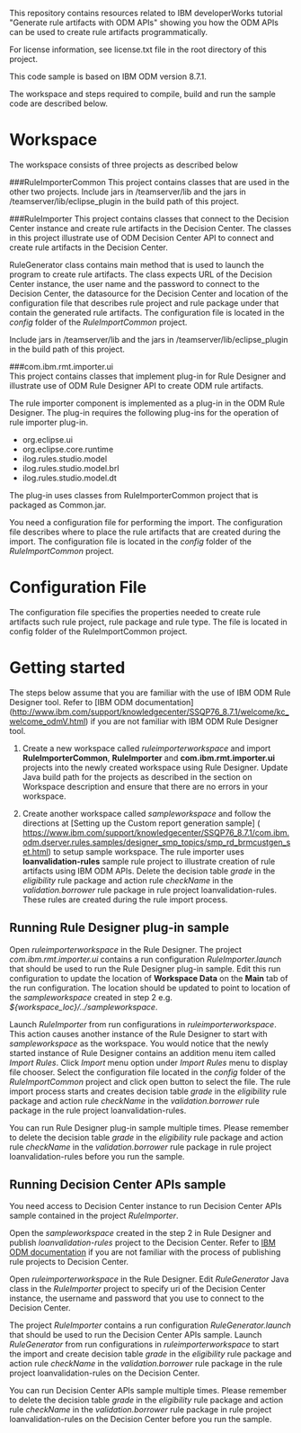 This repository contains resources related to IBM developerWorks tutorial "Generate rule artifacts with ODM APIs" showing you how the ODM  APIs can be used to create rule artifacts programmatically. 

For license information, see license.txt file in the root directory of this project.

This code sample is based on IBM ODM version 8.7.1.

The workspace and steps required to compile, build and run the sample code are described below.

Workspace
=========
The workspace consists of three projects as described below

###RuleImporterCommon
This project contains classes that are used in the other two projects.
Include jars in <ODM install directory>/teamserver/lib and the jars in 
<ODM install directory>/teamserver/lib/eclipse_plugin in the build path of this project.
						
###RuleImporter
This project contains classes that connect to the Decision Center instance and 
create rule artifacts in the Decision Center. The classes in this project illustrate 
use of ODM Decision Center API to connect and create rule artifacts in the Decision Center. 
							
RuleGenerator class contains main method that is used to launch the program to 
create rule artifacts. The class expects URL of the Decision Center instance,
the user name and the password to connect to the Decision Center, the datasource for the 
Decision Center and location of the configuration file that describes rule project 
and rule package under that contain the generated rule artifacts. The configuration file is 
located in the *config* folder of the *RuleImportCommon* project.
							
Include jars in <ODM install directory>/teamserver/lib 
and the jars in <ODM install directory>/teamserver/lib/eclipse_plugin in the build path
of this project. 
						
###com.ibm.rmt.importer.ui	
This project contains classes that implement plug-in for Rule Designer and illustrate use of
ODM Rule Designer API to create ODM rule artifacts. 
							
The rule importer component is implemented as a plug-in in the ODM Rule Designer. The plug-in
requires the following plug-ins for the operation of rule importer plug-in.
							
- org.eclipse.ui 
- org.eclipse.core.runtime
- ilog.rules.studio.model
- ilog.rules.studio.model.brl
- ilog.rules.studio.model.dt
													
The plug-in uses classes from RuleImporterCommon project that is packaged as Common.jar.
							
You need a configuration file for performing the import. The configuration file describes where 
to place the rule artifacts that are created during the import. The configuration file is located 
in the *config* folder of the *RuleImportCommon* project.
							
Configuration File
==================
The configuration file specifies the properties needed to create rule artifacts such rule project, 
rule package and rule type. The file is located in config folder of the RuleImportCommon project.
							
Getting started
===============
The steps below assume that you are familiar with the use of IBM ODM Rule Designer tool. Refer to [IBM ODM documentation] (http://www.ibm.com/support/knowledgecenter/SSQP76_8.7.1/welcome/kc_welcome_odmV.html) if you are not familiar with IBM ODM Rule Designer tool.

1. Create a new workspace called *ruleimporterworkspace* and import **RuleImporterCommon**, **RuleImporter** and **com.ibm.rmt.importer.ui** projects into the newly created workspace using Rule Designer. Update Java build path for the projects as described in the section on Workspace description and ensure that there are no errors in your workspace.

2. Create another workspace called *sampleworkspace* and follow the directions at [Setting up the Custom report generation sample] ( https://www.ibm.com/support/knowledgecenter/SSQP76_8.7.1/com.ibm.odm.dserver.rules.samples/designer_smp_topics/smp_rd_brmcustgen_set.html) to setup sample workspace. The rule importer uses **loanvalidation-rules** sample rule project to illustrate creation of rule artifacts using IBM ODM APIs. Delete the decision table *grade* in the *eligibility* rule package and action rule *checkName* in the *validation.borrower* rule package in rule project loanvalidation-rules. These rules are created during the rule import process.

Running Rule Designer plug-in sample
-------------------------------------
Open *ruleimporterworkspace* in the Rule Designer. The project *com.ibm.rmt.importer.ui* contains a run configuration *RuleImporter.launch* that should be used to run the Rule Designer plug-in sample. Edit this run configuration to update the location of **Workspace Data** on the **Main** tab of the run configuration. The location should be updated to point to location of the *sampleworkspace* created in step 2 e.g. *${workspace_loc}/../sampleworkspace*.

Launch *RuleImporter* from run configurations in *ruleimporterworkspace*. This action causes another instance of the Rule Designer to start with *sampleworkspace* as the workspace. You would notice that the newly started instance of Rule Designer contains an addition menu item called *Import Rules*. Click *Import* menu option under *Import Rules* menu to display file chooser. Select the configuration file located in the *config* folder of the *RuleImportCommon* project and click open button to select the file. The rule import process starts and creates decision table *grade* in the *eligibility* rule package and action rule *checkName* in the *validation.borrower* rule package in  the rule project loanvalidation-rules.

You can run Rule Designer plug-in sample multiple times. Please remember to delete the decision table *grade* in the *eligibility* rule package and action rule *checkName* in the *validation.borrower* rule package in rule project loanvalidation-rules before you run the sample.

Running Decision Center APIs sample
-----------------------------------
You need access to Decision Center instance to run Decision Center APIs sample contained in the project *RuleImporter*.  

Open the *sampleworkspace* created in the step 2 in Rule Designer and publish *loanvalidation-rules* project to the Decision Center. Refer to [IBM ODM documentation](http://www.ibm.com/support/knowledgecenter/SSQP76_8.7.1/com.ibm.odm.dcenter.synchro/topics/tsk_synch_pubdc.html) if you are not familiar with the process of publishing rule projects to Decision Center.

Open *ruleimporterworkspace* in the Rule Designer. Edit *RuleGenerator* Java class in the *RuleImporter* project to specify uri of the Decision Center instance, the username and password that you use to connect to the Decision Center. 

The project *RuleImporter* contains a run configuration *RuleGenerator.launch* that should be used to run the Decision Center APIs sample. Launch *RuleGenerator* from run configurations in *ruleimporterworkspace* to start the import and create decision table *grade* in the *eligibility* rule package and action rule *checkName* in the *validation.borrower* rule package in the rule project loanvalidation-rules on the Decision Center. 

You can run Decision Center APIs sample multiple times. Please remember to delete the decision table *grade* in the *eligibility* rule package and action rule *checkName* in the *validation.borrower* rule package in rule project loanvalidation-rules on the Decision Center before you run the sample.
						
